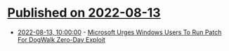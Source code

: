 # [Published on 2022-08-13](index.md)

* [2022-08-13, 10:00:00](https://tech.slashdot.org/story/22/08/12/2037213/microsoft-urges-windows-users-to-run-patch-for-dogwalk-zero-day-exploit?utm_source=rss1.0mainlinkanon&utm_medium=feed) - [Microsoft Urges Windows Users To Run Patch For DogWalk Zero-Day Exploit](https://tech.slashdot.org/story/22/08/12/2037213/microsoft-urges-windows-users-to-run-patch-for-dogwalk-zero-day-exploit?utm_source=rss1.0mainlinkanon&utm_medium=feed)
